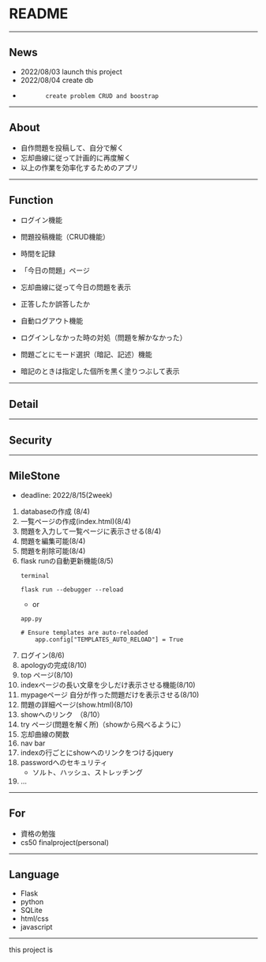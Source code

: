 # README
---
## News
- 2022/08/03 launch this project
- 2022/08/04 create db
-            create problem CRUD and boostrap


---
## About

- 自作問題を投稿して、自分で解く
- 忘却曲線に従って計画的に再度解く
- 以上の作業を効率化するためのアプリ


---
## Function

- ログイン機能
- 問題投稿機能（CRUD機能）
- 時間を記録
- 「今日の問題」ページ
- 忘却曲線に従って今日の問題を表示
- 正答したか誤答したか
- 自動ログアウト機能

- ログインしなかった時の対処（問題を解かなかった）


- 問題ごとにモード選択（暗記、記述）機能
- 暗記のときは指定した個所を黒く塗りつぶして表示


---
## Detail

---
## Security

---
## MileStone
- deadline: 2022/8/15(2week)

1. databaseの作成 (8/4)
1. 一覧ページの作成(index.html)(8/4)
1. 問題を入力して一覧ページに表示させる(8/4)
1. 問題を編集可能(8/4)
1. 問題を削除可能(8/4)
1. flask runの自動更新機能(8/5)
    ```
    terminal

    flask run --debugger --reload
    ```
    - or
    ```
    app.py

    # Ensure templates are auto-reloaded
        app.config["TEMPLATES_AUTO_RELOAD"] = True
    ```
1. ログイン(8/6)
1. apologyの完成(8/10)
1. top ページ(8/10)
1. indexページの長い文章を少しだけ表示させる機能(8/10)
1. mypageページ 自分が作った問題だけを表示させる(8/10)
1. 問題の詳細ページ(show.html)(8/10)
1. showへのリンク　（8/10）
1. try ページ(問題を解く所)（showから飛べるように）
1. 忘却曲線の関数
1. nav bar
1. indexの行ごとにshowへのリンクをつけるjquery
1. passwordへのセキュリティ
    - ソルト、ハッシュ、ストレッチング
1. ...


---
## For

- 資格の勉強
- cs50 finalproject(personal)

---
## Language

- Flask
- python
- SQLite
- html/css
- javascript

---
this project is 
